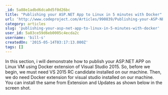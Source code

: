 ```yaml
---
_id: 5a88e1adbd6dca0d5f0d26bc
title: "Publishing your ASP.NET App to Linux in 5 minutes with Docker"
url: 'http://www.codeproject.com/Articles/990839/Publishing-your-ASP-NET-App-to-Linux-in-minutes-wi'
category: articles
slug: 'publishing-your-asp-net-app-to-linux-in-5-minutes-with-docker'
user_id: 5a83ce59d6eb0005c4ecda2c
username: 'bill-s'
createdOn: '2015-05-14T03:17:13.000Z'
tags: []
---
```


In this section, i will demonstrate how to publish your ASP.NET APP on Linux VM using Docker extension of Visual Studio 2015. So, before we begin, we must need VS 2015 RC candidate installed on our machine. Then, we do need Docker extension for visual studio installed on our machine. You can install the same from Extension and Updates as shown below in the screen shot.
